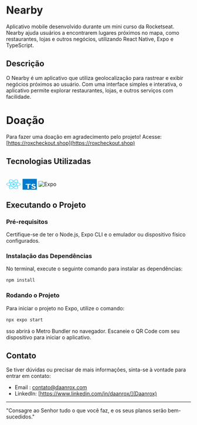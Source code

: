 # Nearby
Aplicativo mobile desenvolvido durante um mini curso da Rocketseat. Nearby ajuda usuários a encontrarem lugares próximos no mapa, como restaurantes, lojas e outros negócios, utilizando React Native, Expo e TypeScript.

## Descrição
O Nearby é um aplicativo que utiliza geolocalização para rastrear e exibir negócios próximos ao usuário. Com uma interface simples e interativa, o aplicativo permite explorar restaurantes, lojas, e outros serviços com facilidade.

# Doação

Para fazer uma doação em agradecimento pelo projeto! Acesse: [https://roxcheckout.shop](https://roxcheckout.shop)


## Tecnologias Utilizadas

<div style="display: inline_block"><br> <img align="center" alt="React Native" height="30" width="40" src="https://raw.githubusercontent.com/devicons/devicon/master/icons/react/react-original.svg"> <img align="center" alt="TypeScript" height="30" width="40" src="https://raw.githubusercontent.com/devicons/devicon/master/icons/typescript/typescript-plain.svg"> <img align="center" alt="Expo" height="30" width="30" src="https://play-lh.googleusercontent.com/algsmuhitlyCU_Yy3IU7-7KYIhCBwx5UJG4Bln-hygBjjlUVCiGo1y8W5JNqYm9WW3s"> </div>




## Executando o Projeto

### Pré-requisitos
Certifique-se de ter o Node.js, Expo CLI e o emulador ou dispositivo físico configurados.

### Instalação das Dependências
No terminal, execute o seguinte comando para instalar as dependências:

```bash
npm install
```

### Rodando o Projeto
Para iniciar o projeto no Expo, utilize o comando:

```bash
npx expo start
```
sso abrirá o Metro Bundler no navegador. Escaneie o QR Code com seu dispositivo para iniciar o aplicativo.

## Contato
Se tiver dúvidas ou precisar de mais informações, sinta-se à vontade para entrar em contato:
- Email : [contato@daanrox.com](mailto:contato@daanrox.com)
- LinkedIn: [https://www.linkedin.com/in/daanrox/](Daanrox)

--- 

"Consagre ao Senhor tudo o que você faz, e os seus planos serão bem-sucedidos."
